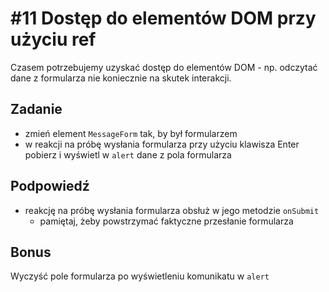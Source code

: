 # #11 Dostęp do elementów DOM przy użyciu ref

Czasem potrzebujemy uzyskać dostęp do elementów DOM - np. odczytać dane z formularza nie koniecznie na skutek interakcji.

## Zadanie

- zmień element `MessageForm` tak, by był formularzem
- w reakcji na próbę wysłania formularza przy użyciu klawisza Enter pobierz i wyświetl w `alert` dane z pola formularza

## Podpowiedź

- reakcję na próbę wysłania formularza obsłuż w jego metodzie `onSubmit`
  - pamiętaj, żeby powstrzymać faktyczne przesłanie formularza

## Bonus

Wyczyść pole formularza po wyświetleniu komunikatu w `alert`

